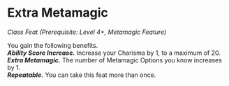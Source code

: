 # Extra Metamagic
*Class Feat (Prerequisite: Level 4+, Metamagic Feature)*

You gain the following benefits.  
***Ability Score Increase.*** Increase your Charisma by 1, to a maximum of 20.  
***Extra Metamagic.*** The number of Metamagic Options you know increases by 1.  
***Repeatable.*** You can take this feat more than once.